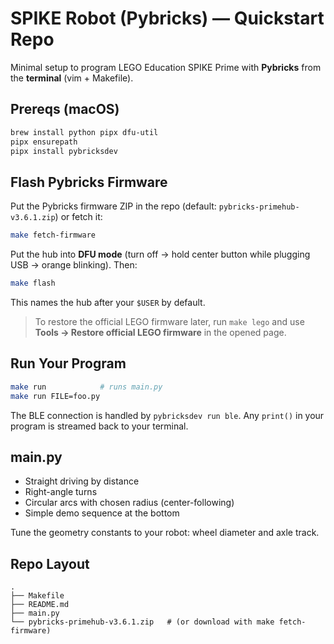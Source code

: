 # SPIKE Robot (Pybricks) — Quickstart Repo

Minimal setup to program LEGO Education SPIKE Prime with **Pybricks** from the
**terminal** (vim + Makefile).

## Prereqs (macOS)
```bash
brew install python pipx dfu-util
pipx ensurepath
pipx install pybricksdev
```

## Flash Pybricks Firmware
Put the Pybricks firmware ZIP in the repo (default:
`pybricks-primehub-v3.6.1.zip`) or fetch it:
```bash
make fetch-firmware
```
Put the hub into **DFU mode** (turn off → hold center button while plugging USB
→ orange blinking). Then:
```bash
make flash
```
This names the hub after your `$USER` by default.

> To restore the official LEGO firmware later, run `make lego` and use **Tools
> → Restore official LEGO firmware** in the opened page.

## Run Your Program
```bash
make run            # runs main.py
make run FILE=foo.py
```

The BLE connection is handled by `pybricksdev run ble`. Any `print()` in your
program is streamed back to your terminal.

## main.py
- Straight driving by distance
- Right-angle turns
- Circular arcs with chosen radius (center-following)
- Simple demo sequence at the bottom

Tune the geometry constants to your robot: wheel diameter and axle track.

## Repo Layout
```
.
├── Makefile
├── README.md
├── main.py
└── pybricks-primehub-v3.6.1.zip   # (or download with make fetch-firmware)
```
